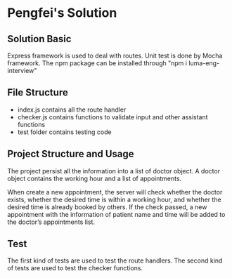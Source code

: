 # Pengfei's Solution

## Solution Basic

Express framework is used to deal with routes. Unit test is done by Mocha framework. The npm package can be installed through "npm i luma-eng-interview"

## File Structure

- index.js contains all the route handler
- checker.js contains functions to validate input and other assistant functions
- test folder contains testing code

## Project Structure and Usage

The project persist all the information into a list of doctor object.
A doctor object contains the working hour and a list of appointments.

When create a new appointment, the server will check whether the doctor exists, whether the desired time is within a working hour, and whether the desired time is already booked by others. If the check passed, a new appointment with the information of patient name and time will be added to the doctor’s appointments list.

## Test

The first kind of tests are used to test the route handlers. The second kind of tests are used to test the checker functions.

